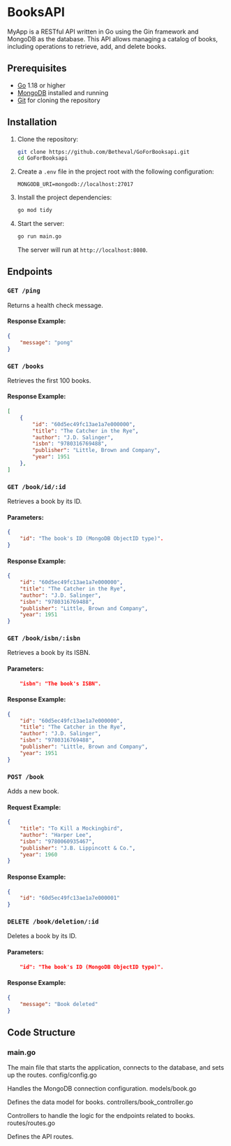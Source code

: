 # BooksAPI
MyApp is a RESTful API written in Go using the Gin framework and MongoDB as the database. This API allows managing a catalog of books, including operations to retrieve, add, and delete books.


## Prerequisites

- [Go](https://golang.org/doc/install) 1.18 or higher
- [MongoDB](https://docs.mongodb.com/manual/installation/) installed and running
- [Git](https://git-scm.com/book/en/v2/Getting-Started-Installing-Git) for cloning the repository

## Installation

1. Clone the repository:

    ```sh
    git clone https://github.com/Betheval/GoForBooksapi.git
    cd GoForBooksapi
    ```

2. Create a `.env` file in the project root with the following configuration:

    ```env
    MONGODB_URI=mongodb://localhost:27017
    ```

3. Install the project dependencies:

    ```sh
    go mod tidy
    ```

4. Start the server:

    ```sh
    go run main.go
    ```

    The server will run at `http://localhost:8080`.

## Endpoints

### `GET /ping`

Returns a health check message.

#### Response Example:

```json
{
    "message": "pong"
}

```

### `GET /books`

Retrieves the first 100 books.

#### Response Example:
```json
[
    {
        "id": "60d5ec49fc13ae1a7e000000",
        "title": "The Catcher in the Rye",
        "author": "J.D. Salinger",
        "isbn": "9780316769488",
        "publisher": "Little, Brown and Company",
        "year": 1951
    },
]
```

### `GET /book/id/:id`

Retrieves a book by its ID.
#### Parameters:
```json
{
    "id": "The book's ID (MongoDB ObjectID type)".
}
```
#### Response Example:
```json
{
    "id": "60d5ec49fc13ae1a7e000000",
    "title": "The Catcher in the Rye",
    "author": "J.D. Salinger",
    "isbn": "9780316769488",
    "publisher": "Little, Brown and Company",
    "year": 1951
}
```

### `GET /book/isbn/:isbn`

Retrieves a book by its ISBN.
#### Parameters:
```json
    "isbn": "The book's ISBN".
```
#### Response Example:
```json
{
    "id": "60d5ec49fc13ae1a7e000000",
    "title": "The Catcher in the Rye",
    "author": "J.D. Salinger",
    "isbn": "9780316769488",
    "publisher": "Little, Brown and Company",
    "year": 1951
}
```
### `POST /book`

Adds a new book.
#### Request Example:
```json
{
    "title": "To Kill a Mockingbird",
    "author": "Harper Lee",
    "isbn": "9780060935467",
    "publisher": "J.B. Lippincott & Co.",
    "year": 1960
}
```
#### Response Example:
```json
{
    "id": "60d5ec49fc13ae1a7e000001"
}
```
### `DELETE /book/deletion/:id`

Deletes a book by its ID.
#### Parameters:
```json
    "id": "The book's ID (MongoDB ObjectID type)".
```
#### Response Example:
```json
{
    "message": "Book deleted"
}
```
## Code Structure
### main.go

The main file that starts the application, connects to the database, and sets up the routes.
config/config.go

Handles the MongoDB connection configuration.
models/book.go

Defines the data model for books.
controllers/book_controller.go

Controllers to handle the logic for the endpoints related to books.
routes/routes.go

Defines the API routes.
